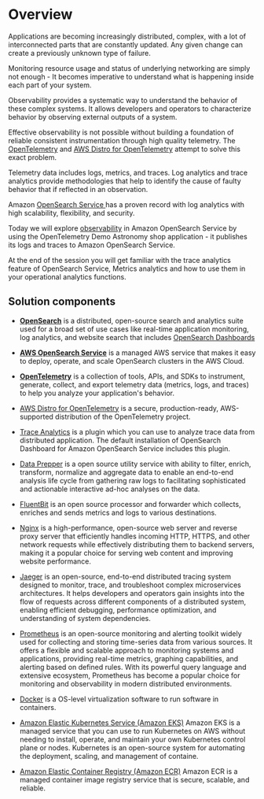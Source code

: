 # Overview

Applications are becoming increasingly distributed, complex, with a lot of interconnected parts that are constantly updated.
Any given change can create a previously unknown type of failure.

Monitoring resource usage and status of underlying networking are simply not enough - It becomes imperative to understand what is happening inside each part of your system.

Observability provides a systematic way to understand the behavior of these complex systems. It allows developers and operators to characterize behavior by observing external outputs of a system.

Effective observability is not possible without building a foundation of reliable consistent instrumentation through high quality telemetry. The [OpenTelemetry](https://opentelemetry.io/) and [AWS Distro for OpenTelemetry](https://github.com/aws-observability/aws-otel-collector)  attempt to solve this exact problem.

Telemetry data includes logs, metrics, and traces. Log analytics and trace analytics provide methodologies that help to identify the cause of faulty behavior that if reflected in an observation.

Amazon [OpenSearch Service ](https://docs.aws.amazon.com/opensearch-service/latest/developerguide/what-is.html)has a proven record with log analytics with high scalability, flexibility, and security.


Today we will explore [observability](https://docs.aws.amazon.com/opensearch-service/latest/developerguide/observability.html) in Amazon OpenSearch Service by using the OpenTelemetry Demo Astronomy shop application  - it publishes its logs and traces to Amazon OpenSearch Service.

At the end of the session you will get familiar with the trace analytics feature of OpenSearch Service, Metrics analytics and how to use them in your operational analytics functions. 

## Solution components

- **[OpenSearch](https://opensearch.org/)**  is a distributed, open-source search and analytics suite used for a broad set of use cases like real-time application monitoring, log analytics, and website search that includes [OpenSearch Dashboards](https://opensearch.org/docs/latest/dashboards/index/) 

- [**AWS OpenSearch Service**](https://docs.aws.amazon.com/opensearch-service/latest/developerguide/what-is.html)  is a managed AWS service that makes it easy to deploy, operate, and scale OpenSearch clusters in the AWS Cloud.

- **[OpenTelemetry](https://opentelemetry.io/)**  is a collection of tools, APIs, and SDKs to instrument, generate, collect, and export telemetry data (metrics, logs, and traces) to help you analyze your application's behavior.
  
- [AWS Distro for OpenTelemetry](https://aws-otel.github.io/)  is a secure, production-ready, AWS-supported distribution of the OpenTelemetry project.

- [Trace Analytics](https://opensearch.org/docs/latest/observability-plugin/trace/index/)  is a plugin which you can use to analyze trace data from distributed application. The default installation of OpenSearch Dashboard for Amazon OpenSearch Service includes this plugin.
  
- [Data Prepper](https://github.com/opensearch-project/data-prepper)  is a open source utility service with ability to filter, enrich, transform, normalize and aggregate data to enable an end-to-end analysis life cycle from gathering raw logs to facilitating sophisticated and actionable interactive ad-hoc analyses on the data.
  
- [FluentBit](https://fluentbit.io/)  is an open source processor and forwarder which collects, enriches and sends metrics and logs to various destinations.

- [Nginx](https://www.nginx.com/) is a high-performance, open-source web server and reverse proxy server that efficiently handles incoming HTTP, HTTPS, and other network requests while effectively distributing them to backend servers, making it a popular choice for serving web content and improving website performance.

- [Jaeger](https://www.jaegertracing.io/) is an open-source, end-to-end distributed tracing system designed to monitor, trace, and troubleshoot complex microservices architectures. It helps developers and operators gain insights into the flow of requests across different components of a distributed system, enabling efficient debugging, performance optimization, and understanding of system dependencies. 

- [Prometheus](https://github.com/prometheus/prometheus) is an open-source monitoring and alerting toolkit widely used for collecting and storing time-series data from various sources. It offers a flexible and scalable approach to monitoring systems and applications, providing real-time metrics, graphing capabilities, and alerting based on defined rules. With its powerful query language and extensive ecosystem, Prometheus has become a popular choice for monitoring and observability in modern distributed environments.   
  
- [Docker](https://docs.docker.com/get-started/overview/)  is a OS-level virtualization software to run software in containers.
  
- [Amazon Elastic Kubernetes Service (Amazon EKS)](https://docs.aws.amazon.com/eks/latest/userguide/what-is-eks.html)  Amazon EKS is a managed service that you can use to run Kubernetes on AWS without needing to install, operate, and maintain your own Kubernetes control plane or nodes. Kubernetes is an open-source system for automating the deployment, scaling, and management of containe.
  
- [Amazon Elastic Container Registry (Amazon ECR)](https://docs.aws.amazon.com/AmazonECR/latest/userguide/what-is-ecr.html)  Amazon ECR is a managed container image registry service that is secure, scalable, and reliable.
